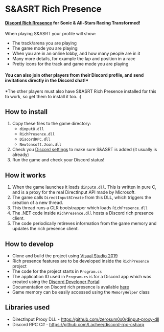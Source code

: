 # S&ASRT Rich Presence
#### [Discord Rich Rresence](https://discord.com/rich-presence) for Sonic & All-Stars Racing Transformed! ####

When playing S&ASRT your profile will show:
* The track/arena you are playing
* The game mode you are playing
* When you are in an online lobby, and how many people are in it
* Many more details, for example the lap and position in a race
* Pretty icons for the track and game mode you are playing

#### You can also join other players from their Discord profile, and send invitations directly in the Discord chat!* ####

*The other players must also have S&ASRT Rich Presence installed for this to work, so get them to install it too. :)
## How to install
1. Copy these files to the game directory:
   - `dinput8.dll`
   - `RichPresence.dll`
   - `DiscordRPC.dll`
   - `Newtonsoft.Json.dll`
2. Check you [Discord settings](https://i2.wp.com/www.techjunkie.com/wp-content/uploads/2020/08/Screenshot-21.png) to make sure S&ASRT is added (it usually is already)
3. Run the game and check your Discord status!

## How it works
1. When the game launches it loads `dinput8.dll`. This is written in pure C, and is a proxy for the real DirectInput API made by Microsoft.
2. The game calls `DirectInput8Create` from this DLL, which triggers the creation of a new thread.
3. This thread runs a CLR bootstrapper which loads `RichPresence.dll`
4. The .NET code inside `RichPresence.dll` hosts a Discord rich presence client.
5. The code periodically retireves information from the game memory and updates the rich presence client.

## How to develop
* Clone and build the project using [Visual Studio 2019](https://visualstudio.microsoft.com/downloads/)
* Rich presence features are to be developed inside the `RichPresence` project
* The code for the project starts in `Program.cs`
* The application ID used in `Program.cs` is for a Discord app which was created using the [Discord Developer Portal](https://discord.com/developers/applications)
* Documentation on Discord rich presence is available [here](https://discord.com/developers/docs/rich-presence/how-to)
* Game memory can be easily accessed using the `MemoryHelper` class

## Libraries used
* DirectInput Proxy DLL - https://github.com/zerosum0x0/dinput-proxy-dll
* Discord RPC C# - https://github.com/Lachee/discord-rpc-csharp
